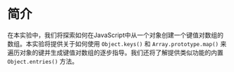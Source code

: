 # 简介

在本实验中，我们将探索如何在JavaScript中从一个对象创建一个键值对数组的数组。本实验将提供关于如何使用 `Object.keys()` 和 `Array.prototype.map()` 来遍历对象的键并生成键值对数组的逐步指导。我们还将了解提供类似功能的内置 `Object.entries()` 方法。
